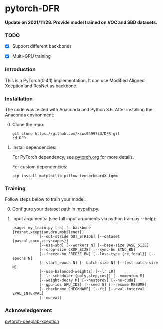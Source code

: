 # pytorch-DFR

**Update on 2021/11/28. Provide model trained on VOC and SBD datasets.**  

### TODO
- [x] Support different backbones
- [x] Multi-GPU training


### Introduction
This is a PyTorch(0.4.1) implementation. It can use Modified Aligned Xception and ResNet as backbone. 


### Installation
The code was tested with Anaconda and Python 3.6. After installing the Anaconda environment:

0. Clone the repo:
    ```Shell
    git clone https://github.com/ksws0499733/DFR.git
    cd DFR
    ```

1. Install dependencies:

    For PyTorch dependency, see [pytorch.org](https://pytorch.org/) for more details.

    For custom dependencies:
    ```Shell
    pip install matplotlib pillow tensorboardX tqdm
    ```
### Training
Follow steps below to train your model:

0. Configure your dataset path in [mypath.py](https://github.com/jfzhang95/pytorch-deeplab-xception/blob/master/mypath.py).

1. Input arguments: (see full input arguments via python train.py --help):
    ```Shell
    usage: my_train.py [-h] [--backbone {resnet,xception,drn,mobilenet}]
                [--out-stride OUT_STRIDE] [--dataset {pascal,coco,cityscapes}]
                [--use-sbd] [--workers N] [--base-size BASE_SIZE]
                [--crop-size CROP_SIZE] [--sync-bn SYNC_BN]
                [--freeze-bn FREEZE_BN] [--loss-type {ce,focal}] [--epochs N]
                [--start_epoch N] [--batch-size N] [--test-batch-size N]
                [--use-balanced-weights] [--lr LR]
                [--lr-scheduler {poly,step,cos}] [--momentum M]
                [--weight-decay M] [--nesterov] [--no-cuda]
                [--gpu-ids GPU_IDS] [--seed S] [--resume RESUME]
                [--checkname CHECKNAME] [--ft] [--eval-interval EVAL_INTERVAL]
                [--no-val]

    ```


### Acknowledgement
[pytorch-deeplab-xception](https://github.com/jfzhang95/pytorch-deeplab-xception)
